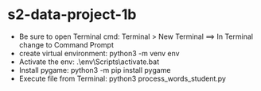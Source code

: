 # s2-data-project-1b


- Be sure to open Terminal cmd: Terminal > New Terminal ==> In Terminal change to Command Prompt
- create virtual environment: python3 -m venv env
- Activate the env: .\env\Scripts\activate.bat
- Install pygame: python3 -m pip install pygame
- Execute file from Terminal: python3 process_words_student.py